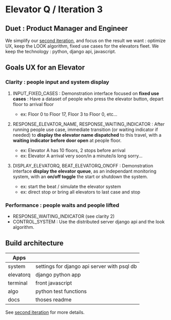 # Elevator Q / Iteration 3
## Duet : Product Manager and Engineer


We simplify our [second iteration](../iter2/readme.md), and focus on the result we want : optimize UX, keep the LOOK algorithm, fixed use cases for the elevators fleet. We keep the technology : python, django api, javascript. 

## Goals UX for an Elevator

### Clarity : people input and system display

1) INPUT_FIXED_CASES : Demonstration interface focused on **fixed use cases** : 
Have a dataset of people who press the elevator button, depart floor to arrival floor
     -  ex: Floor 0 to Floor 17, Floor 3 to Floor 0, etc...

2) RESPONSE_ELEVATOR_NAME, RESPONSE_WAITING_INDICATOR : After running people use case, immediate transition (or waiting indicator if needed) to **display the elevator name dispatched** to this travel, with a **waiting indicator before door open** at people floor.
     - ex: Elevator A has 10 floors, 2 stops before arrival
     - ex: Elevator A arrival very soon/in a minute/is long sorry...

3) DISPLAY_ELEVATORQ, BEAT_ELEVATORQ_ONOFF : Demonstration interface **display the elevator queue**, as an independant monitoring system, with an **on/off toggle** the start or shutdown the system.
     - ex: start the beat / simulate the elevator system
     - ex: direct stop or bring all elevators to last case and stop

### Performance : people waits and people lifted

- RESPONSE_WAITING_INDICATOR (see clarity 2)
- CONTROL_SYSTEM : Use the distributed server django api and the look algorithm.


## Build architecture

| Apps        |            | 
| ------------- |-------------| 
| system     | settings for django api server with psql db | 
| elevatorq      | django python app      |   
| terminal | front javascript      |   
| algo | python test functions      |   
| docs | thoses readme      |   

See [second iteration](../iter2/readme.md) for more details.

